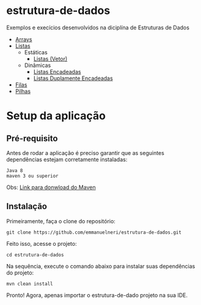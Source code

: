 # estrutura-de-dados

Exemplos e execícios desenvolvidos na diciplína de Estruturas de Dados

- [Arrays](https://github.com/emmanuelneri/estrutura-de-dados/tree/master/src/main/java/br/com/emmanuelneri/arrays)
- [Listas](https://github.com/emmanuelneri/estrutura-de-dados/tree/master/src/main/java/br/com/emmanuelneri/listas)
  - Estáticas
     - [Listas (Vetor)](https://github.com/emmanuelneri/estrutura-de-dados/tree/master/src/main/java/br/com/emmanuelneri/listas/estatica)
  - Dinâmicas
     - [Listas Encadeadas](https://github.com/emmanuelneri/estrutura-de-dados/tree/master/src/main/java/br/com/emmanuelneri/listas/dinamica/encadeadas)
     - [Listas Duplamente Encadeadas](https://github.com/emmanuelneri/estrutura-de-dados/tree/master/src/main/java/br/com/emmanuelneri/listas/dinamica/duplamenteencadeada)
- [Filas](https://github.com/emmanuelneri/estrutura-de-dados/tree/master/src/main/java/br/com/emmanuelneri/filas)
- [Pilhas](https://github.com/emmanuelneri/estrutura-de-dados/tree/master/src/main/java/br/com/emmanuelneri/pilhas)


# Setup da aplicação

## Pré-requisito

Antes de rodar a aplicação é preciso garantir que as seguintes dependências estejam corretamente instaladas:
```
Java 8
maven 3 ou superior
```

Obs: [Link para donwload do Maven](https://maven.apache.org/download.cgi)

## Instalação

Primeiramente, faça o clone do repositório:
```
git clone https://github.com/emmanuelneri/estrutura-de-dados.git
```

Feito isso, acesse o projeto:
```
cd estrutura-de-dados
```

Na sequência, execute o comando abaixo para instalar suas dependências do projeto:
```
mvn clean install
```

Pronto! Agora, apenas importar o estrutura-de-dado projeto na sua IDE.




